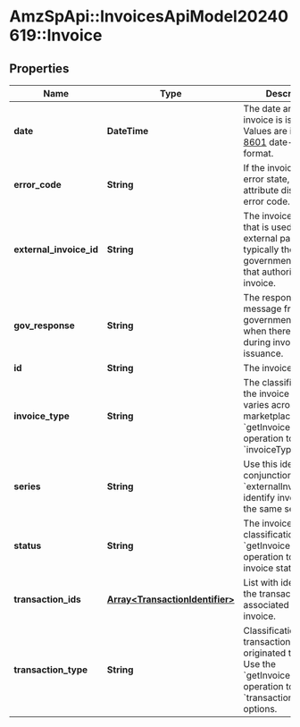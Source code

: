 # AmzSpApi::InvoicesApiModel20240619::Invoice

## Properties
Name | Type | Description | Notes
------------ | ------------- | ------------- | -------------
**date** | **DateTime** | The date and time the invoice is issued. Values are in [ISO 8601](https://developer-docs.amazon.com/sp-api/docs/iso-8601) date-time format. | [optional] 
**error_code** | **String** | If the invoice is in an error state, this attribute displays the error code. | [optional] 
**external_invoice_id** | **String** | The invoice identifier that is used by an external party. This is typically the government agency that authorized the invoice. | [optional] 
**gov_response** | **String** | The response message from the government authority when there is an error during invoice issuance. | [optional] 
**id** | **String** | The invoice identifier. | [optional] 
**invoice_type** | **String** | The classification of the invoice type. This varies across marketplaces. Use the &#x60;getInvoicesAttributes&#x60; operation to check &#x60;invoiceType&#x60; options. | [optional] 
**series** | **String** | Use this identifier in conjunction with &#x60;externalInvoiceId&#x60; to identify invoices from the same seller. | [optional] 
**status** | **String** | The invoice status classification. Use the &#x60;getInvoicesAttributes&#x60; operation to check invoice status options. | [optional] 
**transaction_ids** | [**Array&lt;TransactionIdentifier&gt;**](TransactionIdentifier.md) | List with identifiers for the transactions associated to the invoice. | [optional] 
**transaction_type** | **String** | Classification of the transaction that originated this invoice. Use the &#x60;getInvoicesAttributes&#x60; operation to check &#x60;transactionType&#x60; options. | [optional] 

